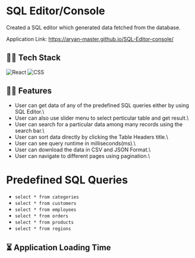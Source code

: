 # SQL Editor/Console

Created a SQL editor which generated data fetched from the database.

Application Link: https://aryan-master.github.io/SQL-Editor-console/

## 👨‍🔧 Tech Stack

![React](https://img.shields.io/badge/react-%2320232a.svg?style=for-the-badge&logo=react&logoColor=%2361DAFB)
![CSS](https://img.shields.io/badge/CSS-239120?&style=for-the-badge&logo=css3&logoColor=white)

## 👨‍💻 Features

- User can get data of any of the predefined SQL queries either by using SQL Editor.\
- User can also use slider menu to select perticular table and get result.\
- User can search for a particular data among many records using the search bar.\
- User can sort data directly by clicking the Table Headers title.\
- User can see query runtime in milliseconds(ms).\
- User can download the data in CSV and JSON Format.\
- User can navigate to different pages using pagination.\

# Predefined SQL Queries

- `select * from categories`
- `select * from customers`
- `select * from employees`
- `select * from orders`
- `select * from products`
- `select * from regions`

## ⏳ Application Loading Time


